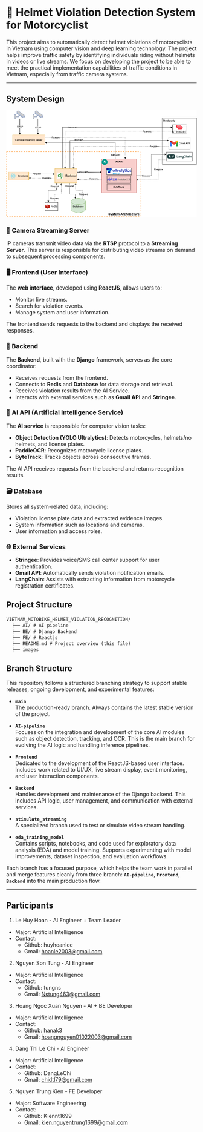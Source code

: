 # 🛵 Helmet Violation Detection System for Motorcyclist

This project aims to automatically detect helmet violations of motorcyclists in Vietnam using computer vision and deep learning technology. The project helps improve traffic safety by identifying individuals riding without helmets in videos or live streams. We focus on developing the project to be able to meet the practical implementation capabilities of traffic conditions in Vietnam, especially from traffic camera systems.

---

## System Design

![System Diagram](images/AIP_Architecture.png)

### 📡 Camera Streaming Server
IP cameras transmit video data via the **RTSP** protocol to a **Streaming Server**. This server is responsible for distributing video streams on demand to subsequent processing components.



### 🖥️ Frontend (User Interface)
The **web interface**, developed using **ReactJS**, allows users to:

- Monitor live streams.
- Search for violation events.
- Manage system and user information.

The frontend sends requests to the backend and displays the received responses.



### 🧠 Backend
The **Backend**, built with the **Django** framework, serves as the core coordinator:

- Receives requests from the frontend.
- Connects to **Redis** and **Database** for data storage and retrieval.
- Receives violation results from the AI Service.
- Interacts with external services such as **Gmail API** and **Stringee**.



### 🤖 AI API (Artificial Intelligence Service)
The **AI service** is responsible for computer vision tasks:

- **Object Detection (YOLO Ultralytics)**: Detects motorcycles, helmets/no helmets, and license plates.
- **PaddleOCR**: Recognizes motorcycle license plates.
- **ByteTrack**: Tracks objects across consecutive frames.

The AI API receives requests from the backend and returns recognition results.


### 🗃️ Database
Stores all system-related data, including:

- Violation license plate data and extracted evidence images.
- System information such as locations and cameras.
- User information and access roles.

### 🌐 External Services
- **Stringee**: Provides voice/SMS call center support for user authentication.
- **Gmail API**: Automatically sends violation notification emails.
- **LangChain**: Assists with extracting information from motorcycle registration certificates.


## Project Structure
```
VIETNAM_MOTOBIKE_HELMET_VIOLATION_RECOGNITION/
  ├── AI/ # AI pipeline  
  ├── BE/ # Django Backend
  ├── FE/ # Reactjs 
  ├── README.md # Project overview (this file)
  ├── images 
```

## Branch Structure

This repository follows a structured branching strategy to support stable releases, ongoing development, and experimental features:

- **`main`**  
  The production-ready branch. Always contains the latest stable version of the project.

- **`AI-pipeline`**  
  Focuses on the integration and development of the core AI modules such as object detection, tracking, and OCR. This is the main branch for evolving the AI logic and handling inference pipelines.

- **`Frontend`**  
  Dedicated to the development of the ReactJS-based user interface. Includes work related to UI/UX, live stream display, event monitoring, and user interaction components.

- **`Backend`**  
  Handles development and maintenance of the Django backend. This includes API logic, user management, and communication with external services.

- **`stimulate_streaming`**  
  A specialized branch used to test or simulate video stream handling.

- **`eda_training_model`**  
  Contains scripts, notebooks, and code used for exploratory data analysis (EDA) and model training. Supports experimenting with model improvements, dataset inspection, and evaluation workflows.

Each branch has a focused purpose, which helps the team work in parallel and merge features cleanly from three branch: **`AI-pipeline`**, **`Frontend`**, **`Backend`** into the main production flow.

---

## Participants
1. Le Huy Hoan - AI Engineer + Team Leader
- Major: Artificial Intelligence
- Contact:
   + Github: huyhoanlee
   + Gmail: hoanle2003@gmail.com
2. Nguyen Son Tung - AI Engineer
- Major: Artificial Intelligence
- Contact:
   + Github: tungns
   + Gmail: Nstung463@gmail.com
3. Hoang Ngoc Xuan Nguyen - AI + BE Developer
- Major: Artificial Intelligence
- Contact:
   + Github: hanak3
   + Gmail: hoangnguyen01022003@gmail.com
4. Dang Thi Le Chi - AI Engineer
- Major: Artificial Intelligence
- Contact:
   + Github: DangLeChi
   + Gmail: chidtl79@gmail.com
5. Nguyen Trung Kien - FE Developer
- Major: Software Engineering
- Contact:
   + Github: Kiennt1699
   + Gmail: kien.nguyentrung1699@gmail.com
